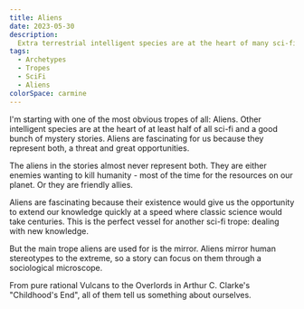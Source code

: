 ```yaml
---
title: Aliens
date: 2023-05-30
description:
  Extra terrestrial intelligent species are at the heart of many sci-fi stories.
tags:
  - Archetypes
  - Tropes
  - SciFi
  - Aliens
colorSpace: carmine
---
```


I'm starting with one of the most obvious tropes of all: Aliens. Other
intelligent species are at the heart of at least half of all sci-fi and a good
bunch of mystery stories. Aliens are fascinating for us because they represent
both, a threat and great opportunities.

The aliens in the stories almost never represent both. They are either enemies
wanting to kill humanity - most of the time for the resources on our planet. Or
they are friendly allies.

Aliens are fascinating because their existence would give us the opportunity to
extend our knowledge quickly at a speed where classic science would take
centuries. This is the perfect vessel for another sci-fi trope: dealing with new
knowledge.

But the main trope aliens are used for is the mirror. Aliens mirror human
stereotypes to the extreme, so a story can focus on them through a sociological
microscope.

From pure rational Vulcans to the Overlords in Arthur C. Clarke's "Childhood's
End", all of them tell us something about ourselves.
